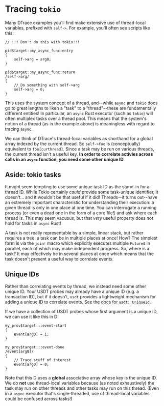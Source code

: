 # Tracing `tokio`

Many DTrace examples you'll find make extensive use of thread-local variables, prefixed with
`self->`. For example, you'll often see scripts like this:

```dtrace
// !!! Don't do this with tokio!!!

pid$target::my_async_func:entry
{
	self->arg = arg0;
}

pid$target::my_async_func:return
/self->arg/
{
	// Do something with self->arg
	self->arg = 0;
}
```

This uses the system concept of a thread, and--while `async` and `tokio` docs go to great lengths to
liken a "task" to a "thread"--these are fundamentally different entities! In particular, an `async`
Rust executor (such as `tokio`) will often multiplex tasks over a thread pool. This means that the
system's notion of a thread (as in the example above) is meaningless with regard to tracing `async`.

We can think of DTrace's thread-local variables as shorthand for a global array indexed by the
current thread. So `self->foo` is (conceptually) equivalent to `foo[curthread]`. Since a task may be
run on various threads, the current thread isn't a useful key.
**In order to correlate activies across calls in an `async` function, you need some other unique
ID**.

## Aside: tokio tasks

It might seem tempting to use some unique task ID as the stand-in for a thread ID. While Tokio
certainly *could* provide some task-unique identifier, it doesn't... and it wouldn't be that useful
if it did! Threads--it turns out--have an extremely important characteristic for understanding their
execution: a given thread is only in one place at one time. You can interrogate a running process
(or even a dead one in the form of a core file!) and ask where each thread is. This may seem
vacuous, but that *very* useful property does not hold for tasks in `async` Rust!

A task is not really representable by a simple, linear stack, but rather requires a tree: a task can
be in multiple places at once! How? The simplest form is via the `join!` macro which explicitly
executes multiple `Future`s in parallel, each of which may make independent progress. So, where is a
task? It may effectively be in several places at once which means that the task doesn't present a
useful way to correlate events.

## Unique IDs

Rather than correlating events by thread, we instead need some other unique ID. Your USDT probes may
already have a unique ID (e.g. a transaction ID), but if it doesn't, `usdt` provides a lightweight
mechanism for adding a unique ID to correlate events. See the [docs for
`usdt::UniqueId`](https://docs.rs/usdt/0.3.5/usdt/struct.UniqueId.html).

If we have a collection of USDT probes whose first argument is a unique ID, we can use it like this
in D:

```dtrace
my_prov$target:::event-start
{
	event[arg0] = 1;
}

my_prov$target:::event-done
/event[arg0]/
{
	// Trace stuff of interest
	event[arg0] = 0;
}
```

Note that this D uses a **global** associative array whose key is the unique ID. We do **not** use
thread-local variables because (as noted exhaustively) the task may run on other threads and other
tasks may run on this thread. (Even in a `async` executor that's single-threaded, use of
thread-local variables could be confused across tasks!)